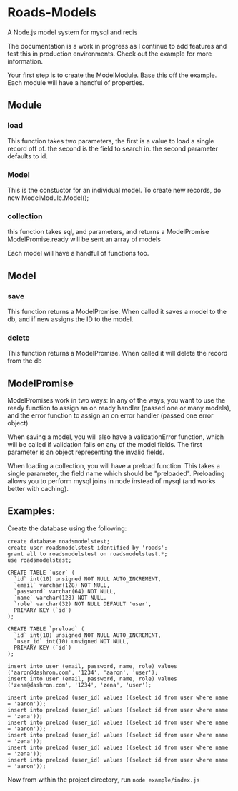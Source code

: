 Roads-Models
============

A Node.js model system for mysql and redis

The documentation is a work in progress as I continue to add features and test this in production environments. Check out the example for more information.

Your first step is to create the ModelModule. Base this off the example. Each module will have a handful of properties.

## Module

### load 
This function takes two parameters, the first is a value to load a single record off of. the second is the field to search in. the second parameter defaults to id.

### Model
This is the constuctor for an individual model. To create new records, do new ModelModule.Model();

### collection
this function takes sql, and parameters, and returns a ModelPromise
ModelPromise.ready will be sent an array of models


Each model will have a handful of functions too.
## Model

### save
This function returns a ModelPromise. When called it saves a model to the db, and if new assigns the ID to the model.

### delete
This function returns a ModelPromise. When called it will delete the record from the db


## ModelPromise
ModelPromises work in two ways:
In any of the ways, you want to use the ready function to assign an on ready handler (passed one or many models), and the error function to assign an on error handler (passed one error object)

When saving a model, you will also have a validationError function, which will be called if validation fails on any of the model fields. The first parameter is an object representing the invalid fields.

When loading a collection, you will have a preload function. This takes a single parameter, the field name which should be "preloaded".
Preloading allows you to perform mysql joins in node instead of mysql (and works better with caching).



## Examples:

Create the database using the following:

	create database roadsmodelstest;
	create user roadsmodelstest identified by 'roads';
	grant all to roadsmodelstest on roadsmodelstest.*;
	use roadsmodelstest;

	CREATE TABLE `user` (
	  `id` int(10) unsigned NOT NULL AUTO_INCREMENT,
	  `email` varchar(128) NOT NULL,
	  `password` varchar(64) NOT NULL,
	  `name` varchar(128) NOT NULL,
	  `role` varchar(32) NOT NULL DEFAULT 'user',
	  PRIMARY KEY (`id`)
	);

	CREATE TABLE `preload` (
	  `id` int(10) unsigned NOT NULL AUTO_INCREMENT,
	  `user_id` int(10) unsigned NOT NULL,
	  PRIMARY KEY (`id`)
	);

	insert into user (email, password, name, role) values ('aaron@dashron.com', '1234', 'aaron', 'user');
	insert into user (email, password, name, role) values ('zena@dashron.com', '1234', 'zena', 'user');

	insert into preload (user_id) values ((select id from user where name = 'aaron'));
	insert into preload (user_id) values ((select id from user where name = 'zena'));
	insert into preload (user_id) values ((select id from user where name = 'aaron'));
	insert into preload (user_id) values ((select id from user where name = 'zena'));
	insert into preload (user_id) values ((select id from user where name = 'zena'));
	insert into preload (user_id) values ((select id from user where name = 'aaron'));

Now from within the project directory, run ```node example/index.js```

